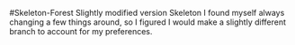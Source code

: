 #Skeleton-Forest
Slightly modified version Skeleton
I found myself always changing a few things around, so I figured I would make a slightly different branch to account for my preferences.
